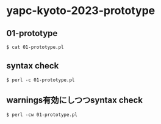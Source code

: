 # yapc-kyoto-2023-prototype

## 01-prototype

```
$ cat 01-prototype.pl
```

## syntax check

```
$ perl -c 01-prototype.pl
```

## warnings有効にしつつsyntax check

```
$ perl -cw 01-prototype.pl
```
